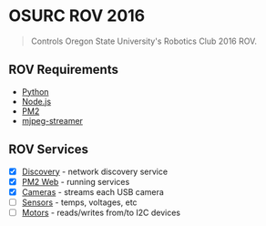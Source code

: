 # OSURC ROV 2016
> Controls Oregon State University's Robotics Club 2016 ROV.

## ROV Requirements

- [Python](https://www.python.org/downloads/release/python-2710/)
- [Node.js](https://nodejs.org/en/)
- [PM2](https://www.npmjs.com/package/pm2)
- [mjpeg-streamer](https://github.com/jacksonliam/mjpg-streamer)

## ROV Services

- [x] [Discovery](docs/discovery.md) - network discovery service
- [x] [PM2 Web](docs/pm2_web.md) - running services
- [x] [Cameras](docs/cameras.md) - streams each USB camera
- [ ] [Sensors](docs/sensors.md) - temps, voltages, etc
- [ ] [Motors](docs/motors.md) - reads/writes from/to I2C devices
